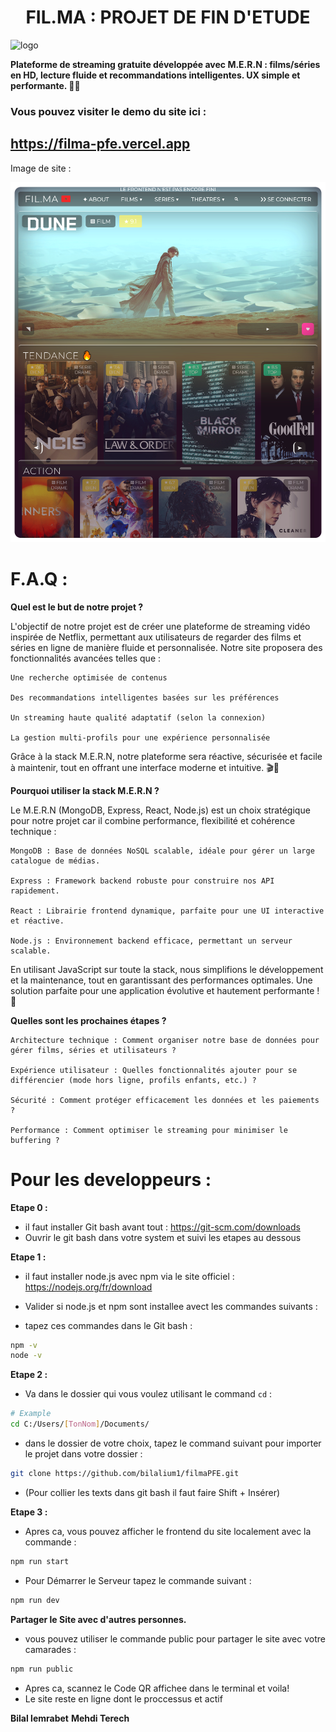 <h1 align="center">FIL.MA : PROJET DE FIN D'ETUDE</h1>

![logo](https://i.ibb.co/214f7PgD/filma.png)

**Plateforme de streaming gratuite développée avec M.E.R.N : films/séries en HD, lecture fluide et recommandations intelligentes. UX simple et performante. 🎥🚀**

### Vous pouvez visiter le demo du site ici :
## https://filma-pfe.vercel.app

Image de site :

![image_du_site](./assets/image_site.png)

# F.A.Q :

**Quel est le but de notre projet ?**

L'objectif de notre projet est de créer une plateforme de streaming vidéo inspirée de Netflix, permettant aux utilisateurs de regarder des films et séries en ligne de manière fluide et personnalisée. Notre site proposera des fonctionnalités avancées telles que :

    Une recherche optimisée de contenus

    Des recommandations intelligentes basées sur les préférences

    Un streaming haute qualité adaptatif (selon la connexion)

    La gestion multi-profils pour une expérience personnalisée

Grâce à la stack M.E.R.N, notre plateforme sera réactive, sécurisée et facile à maintenir, tout en offrant une interface moderne et intuitive. 🎬🍿

**Pourquoi utiliser la stack M.E.R.N ?**

Le M.E.R.N (MongoDB, Express, React, Node.js) est un choix stratégique pour notre projet car il combine performance, flexibilité et cohérence technique :

    MongoDB : Base de données NoSQL scalable, idéale pour gérer un large catalogue de médias.

    Express : Framework backend robuste pour construire nos API rapidement.

    React : Librairie frontend dynamique, parfaite pour une UI interactive et réactive.

    Node.js : Environnement backend efficace, permettant un serveur scalable.

En utilisant JavaScript sur toute la stack, nous simplifions le développement et la maintenance, tout en garantissant des performances optimales. Une solution parfaite pour une application évolutive et hautement performante ! 🚀

**Quelles sont les prochaines étapes ?**

    Architecture technique : Comment organiser notre base de données pour gérer films, séries et utilisateurs ?

    Expérience utilisateur : Quelles fonctionnalités ajouter pour se différencier (mode hors ligne, profils enfants, etc.) ?

    Sécurité : Comment protéger efficacement les données et les paiements ?

    Performance : Comment optimiser le streaming pour minimiser le buffering ?

# Pour les developpeurs :

**Etape 0 :**

- il faut installer Git bash avant tout : https://git-scm.com/downloads
- Ouvrir le git bash dans votre system et suivi les etapes au dessous

**Etape 1 :**
- il faut installer node.js avec npm via le site officiel :  https://nodejs.org/fr/download

- Valider si node.js et npm sont installee avect les commandes suivants : 

- tapez ces commandes dans le Git bash :
```bash
npm -v
node -v  
```

**Etape 2 :**
- Va dans le dossier qui vous voulez utilisant le command `cd` :
```bash
# Example
cd C:/Users/[TonNom]/Documents/
```
- dans le dossier de votre choix, tapez le command suivant pour importer le projet dans votre dossier :
```bash
git clone https://github.com/bilalium1/filmaPFE.git
```
- (Pour collier les texts dans git bash il faut faire Shift + Insérer)

**Etape 3 :**
- Apres ca, vous pouvez afficher le frontend du site localement avec la commande :
```bash
npm run start
```
- Pour Démarrer le Serveur tapez le commande suivant :
```bash
npm run dev
```

**Partager le Site avec d'autres personnes.**
- vous pouvez utiliser le commande public pour partager le site avec votre camarades :
```bash
npm run public
```
- Apres ca, scannez le Code QR affichee dans le terminal et voila!
- Le site reste en ligne dont le proccessus et actif
  
**Bilal lemrabet**
**Mehdi Terech**

